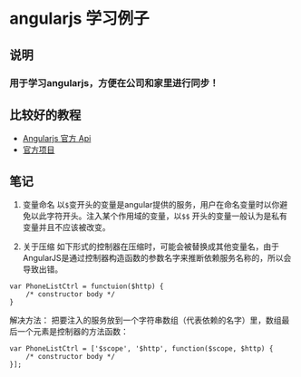 # angularjs 学习例子

## 说明
### 用于学习angularjs，方便在公司和家里进行同步！

## 比较好的教程
- [Angularjs 官方 Api](https://docs.angularjs.org/api/ng)
- [官方项目](https://github.com/angular/angular-phonecat)

##  笔记
1. 变量命名
以`$`变开头的变量是angular提供的服务，用户在命名变量时以你避免以此字符开头。注入某个作用域的变量，以`$$` 开头的变量一般认为是私有变量并且不应该被改变。

2. 关于压缩
如下形式的控制器在压缩时，可能会被替换成其他变量名，由于AngularJS是通过控制器构造函数的参数名字来推断依赖服务名称的，所以会导致出错。
```
var PhoneListCtrl = functuion($http) { 
    /* constructor body */ 
}
```
解决方法：
把要注入的服务放到一个字符串数组（代表依赖的名字）里，数组最后一个元素是控制器的方法函数：
```
var PhoneListCtrl = ['$scope', '$http', function($scope, $http) { 
    /* constructor body */ 
}];
```